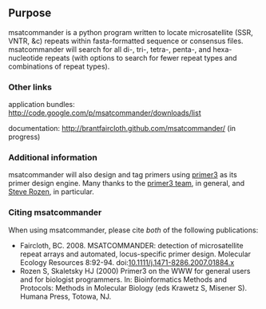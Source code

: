 ## Purpose ##

msatcommander is a python program written to locate microsatellite (SSR, VNTR, &c) repeats within fasta-formatted sequence or consensus files. msatcommander will search for all di-, tri-, tetra-, penta-, and hexa-nucleotide repeats (with options to search for fewer repeat types and combinations of repeat types).

### Other links ###

application bundles: http://code.google.com/p/msatcommander/downloads/list

documentation: http://brantfaircloth.github.com/msatcommander/ (in progress)

### Additional information ###

msatcommander will also design and tag primers using [primer3](http://primer3.sourceforge.com) as its primer design engine. Many thanks to the [primer3 team](https://sourceforge.net/project/memberlist.php?group_id=112461), in general, and [Steve Rozen](http://jura.wi.mit.edu/rozen/), in particular.

### Citing msatcommander ###

When using msatcommander, please cite _both_ of the following publications:

* Faircloth, BC. 2008. MSATCOMMANDER: detection of microsatellite repeat arrays and automated, locus-specific primer design. Molecular Ecology Resources 8:92-94. doi:[10.1111/j.1471-8286.2007.01884.x](http://dx.doi.org/10.1111/j.1471-8286.2007.01884.x)
* Rozen S, Skaletsky HJ (2000) Primer3 on the WWW for general users and for biologist programmers. In: Bioinformatics Methods and Protocols: Methods in Molecular Biology (eds Krawetz S, Misener S). Humana Press, Totowa, NJ.